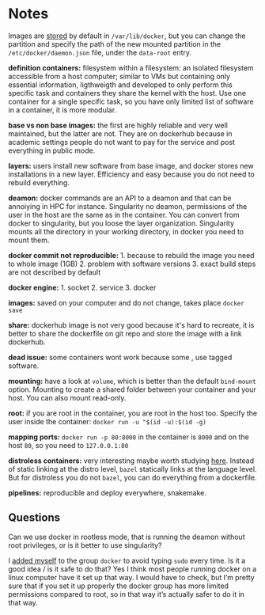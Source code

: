 # Notes
Images are [stored](https://wiki.archlinux.org/index.php/Docker#Images_location) by default in `/var/lib/docker`, but you can change the partition and specify the path of the new mounted partition in the `/etc/docker/daemon.json` file, under the `data-root` entry.

**definition containers:** filesystem within a filesystem: an isolated filesystem accessible from a host computer; similar to VMs but containing only essential information, ligthweigth and developed to only perform this specific task and containers they share the kernel with the host. Use one container for a single specific task, so you have only limited list of software in a container, it is more modular.

**base vs non base images:** the first are highly reliable and very well maintained, but the latter are not. They are on dockerhub because in academic settings people do not want to pay for the service and post everything in public mode.

**layers:** users install new software from base image, and docker stores new installations in a new layer. Efficiency and easy because you do not need to rebuild everything.

**deamon:** docker commands are an API to a deamon and that can be annoiying in HPC for instance. Singularity no deamon, permissions of the user in the host are the same as in the container. You can convert from docker to singularity, but you loose the layer organization. Singularity mounts all the directory in your working directory, in docker you need to mount them.

**docker commit not reproducible:** 1. because to rebuild the image you need to whole image (1GB) 2. problem with software versions 3. exact build steps are not described by default

**docker engine:** 1. socket 2. service 3. docker 

**images:** saved on your computer and do not change, takes place `docker save`

**share:** dockerhub image is not very good because it's hard to recreate, it is better to share the dockerfile on git repo and store the image with a link dockerhub.

**dead issue:** some containers wont work because some , use tagged software.

**mounting:** have a look at `volume`, which is better than the default `bind-mount` option. Mounting to create a shared folder between your container and your host. You can also mount read-only. 

**root:** if you are root in the container, you are root in the host too. Specify the user inside the container: `docker run -u "$(id -u):$(id -g)`

**mapping ports:** `docker run -p 80:8000` in the container is `8000` and on the host `80`, so you need to `127.0.0.1:80`

**distroless containers:** very interesting maybe worth studying [here](https://github.com/GoogleContainerTools/distroless#why-should-i-use-distroless-images). Instead of static linking at the distro level, `bazel` statically links at the language level. But for distroless you do not `bazel`, you can do everything from a dockerfile.

**pipelines:** reproducible and deploy everywhere, snakemake.

## Questions

Can we use docker in rootless mode, that is running the deamon without root privileges, or is it better to use singularity?

I [added myself](https://docs.docker.com/engine/install/linux-postinstall/) to the group `docker` to avoid typing `sudo` every time. Is it a good idea / is it safe to do that? 
Yes I think most people running docker on a linux computer have it set up that way. I would have to check, but I’m pretty sure that if you set it up properly the docker group has more limited permissions compared to root, so in that way it’s actually safer to do it in that way.
